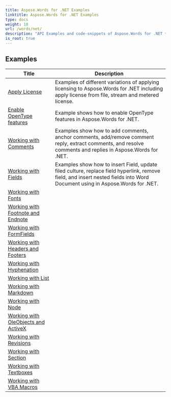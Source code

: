 ```yaml
---
title: Aspose.Words for .NET Examples
linktitle: Aspose.Words for .NET Examples
type: docs
weight: 10
url: /words/net/
description: "API Examples and code-snippets of Aspose.Words for .NET that includes creating, editing, converting, printing, and many more features usage of Word documents processing"
is_root: true
---
```


## Examples
| Title | Description |
| --- | --- | 
| [Apply License](./apply-license/) | Examples of different variations of applying licensing to Aspose.Words for .NET including apply license from file, stream and metered license. |  
| [Enable OpenType features](./enable-opentype-features/) | Example shows how to enable OpenType features in Aspose.Words for .NET. |  
| [Working with Comments](./working-with-comments/) | Examples show how to add comments, anchor comments, add/remove comment reply, extract comments, and resolve comments and replies in Aspose.Words for .NET. |  
| [Working with Fields](./working-with-fields/) | Examples show how to insert Field, update filed culture, replace field hyperlink, remove field, and insert nested fields into Word Document using in Aspose.Words for .NET. |  
| [Working with Fonts](./working-with-fonts/) |  |  
| [Working with Footnote and Endnote](./working-with-footnote-and-endnote/) |  |  
| [Working with FormFields](./working-with-formfields/) |  |  
| [Working with Headers and Footers](./working-with-headers-and-footers/) |  |  
| [Working with Hyphenation](./working-with-hyphenation/) |  |  
| [Working with List](./working-with-list/) |  |  
| [Working with Markdown](./working-with-markdown/) |  |  
| [Working with Node](./working-with-node/) |  |  
| [Working with OleObjects and ActiveX](./working-with-oleobjects-and-activex/) |  |  
| [Working with Revisions](./working-with-revisions/) |  |  
| [Working with Section](./working-with-section/) |  |  
| [Working with Textboxes](./working-with-textboxes/) |  |  
| [Working with VBA Macros](./working-with-vba-macros/) |  |  
